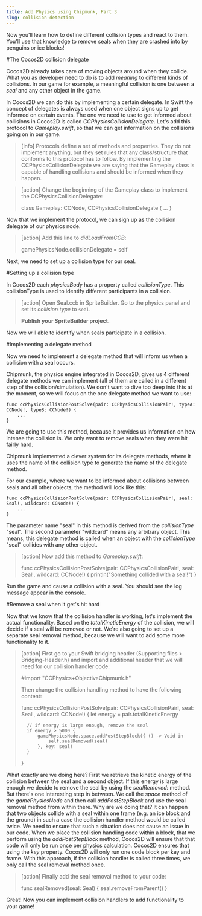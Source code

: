 ```yaml
---
title: Add Physics using Chipmunk, Part 3
slug: collision-detection
---
```


Now you'll learn how to define different collision types and react to them. You'll use that knowledge to remove seals when they are crashed into by penguins or ice blocks!

#The Cocos2D collision delegate

Cocos2D already takes care of moving objects around when they collide. What you as developer need to do is to add *meaning* to different kinds of collisions. In our game for example, a meaningful collision is one between a *seal* and any other object in the game.

In Cocos2D we can do this by implementing a certain delegate. In Swift the concept of delegates is always used when one object signs up to get informed on certain events. The one we need to use to get informed about collisions in Cocos2D is called *CCPhysicsCollisionDelegate*. Let's add this protocol to *Gameplay.swift*, so that we can get information on the collisions going on in our game.

> [info]
> Protocols define a set of methods and properties. They do not implement anything, but they set rules that any class/structure that conforms to this protocol has to follow. By implementing the CCPhysicsCollisionDelegate we are saying that the Gameplay class is capable of handling collisions and should be informed when they happen.

> [action]
> Change the beginning of the Gameplay class to implement the CCPhysicsCollisionDelegate:
>
>	class Gameplay: CCNode, CCPhysicsCollisionDelegate {
>		...
>	}

Now that we implement the protocol, we can sign up as the collision delegate of our physics node. 

> [action]
> Add this line to *didLoadFromCCB*:
>
>    gamePhysicsNode.collisionDelegate = self

Next, we need to set up a collision type for our seal.

#Setting up a collision type

In Cocos2D each *physicsBody* has a property called *collisionType*. This collisionType is used to identify different participants in a collision.

> [action]
> Open Seal.ccb in SpriteBuilder. Go to the physics panel and set its *collision type* to `seal`.
>
> **Publish your SpriteBuilder project.**

<!-- TODO: Add screenshot -->

Now we will able to identify when seals participate in a collision.

#Implementing a delegate method

Now we need to implement a delegate method that will inform us when a collision with a seal occurs.

Chipmunk, the physics engine integrated in Cocos2D, gives us 4 different delegate methods we can implement (all of them are called in a different step of the collision/simulation). We don't want to dive too deep into this at the moment, so we will focus on the one delegate method we want to use:

	func ccPhysicsCollisionPostSolve(pair: CCPhysicsCollisionPair!, typeA: CCNode!, typeB: CCNode!) {
		...
	}

We are going to use this method, because it provides us information on how intense the collision is. We only want to remove seals when they were hit fairly hard.

Chipmunk implemented a clever system for its delegate methods, where it uses the name of the collision type to generate the name of the delegate method.

For our example, where we want to be informed about collisions between seals and all other objects, the method will look like this:

	func ccPhysicsCollisionPostSolve(pair: CCPhysicsCollisionPair!, seal: Seal!, wildcard: CCNode!) {
		...
	}

The parameter name "seal" in this method is derived from the *collisionType* "seal". The second parameter "wildcard" means any arbitrary object. This means, this delegate method is called when an object with the *collisionType* "seal" collides with any other object.

> [action]
> Now add this method to *Gameplay.swift*:
>
>    func ccPhysicsCollisionPostSolve(pair: CCPhysicsCollisionPair!, seal: Seal!, wildcard: CCNode!) {
>        println("Something collided with a seal!")
>    }

Run the game and cause a collision with a seal. You should see the log message appear in the console.

#Remove a seal when it get's hit hard

Now that we know that the collision handler is working, let's implement the actual functionality. Based on the *totalKineticEnergy* of the collision, we will decide if a seal will be removed or not. We're also going to set up a separate seal removal method, because we will want to add some more functionality to it.

> [action]
> First go to your Swift bridging header (Supporting files > Bridging-Header.h) and import and additional header that we will need for our collision handler code:
>
>    #import "CCPhysics+ObjectiveChipmunk.h" 
>
> Then change the collision handling method to have the following content:
>
>	func ccPhysicsCollisionPostSolve(pair: CCPhysicsCollisionPair!, seal: Seal!, wildcard: CCNode!) {
>		let energy = pair.totalKineticEnergy
>
>		// if energy is large enough, remove the seal
>		if energy > 5000 {
>			gamePhysicsNode.space.addPostStepBlock({ () -> Void in
>				self.sealRemoved(seal)
>			}, key: seal)
>		}
>	}

What exactly are we doing here? First we retrieve the kinetic energy of the collision between the seal and a second object. If this energy is large enough we decide to remove the seal by using the *sealRemoved:* method. But there's one interesting step in between. We call the *space* method of the *gamePhysicsNode* and then call *addPostStepBlock* and use the seal removal method from within there. Why are we doing that? It can happen that two objects collide with a seal within one frame (e.g. an ice block and the ground) in such a case the collision handler method would be called twice. We need to ensure that such a situation does not cause an issue in our code. When we place the collision handling code within a block, that we perform using the *addPostStepBlock* method, Cocos2D will ensure that that code will only be run once per physics calculation. Cocos2D ensures that using the *key* property. Cocos2D will only run one code block per key and frame. With this approach, if the collision handler is called three times, we only call the seal removal method once.

> [action]
> Finally add the seal removal method to your code:
>
>	func sealRemoved(seal: Seal) {
>		seal.removeFromParent()
>	}

Great! Now you can implement collision handlers to add functionality to your game!
